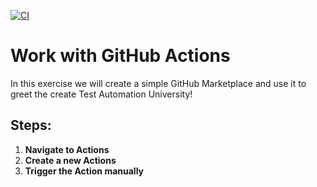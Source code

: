 [![CI](https://github.com/digracesion/tau-github-actions-e1/actions/workflows/blank.yml/badge.svg?branch=main)](https://github.com/digracesion/tau-github-actions-e1/actions/workflows/blank.yml)

# Work with GitHub Actions
In this exercise we will create a simple GitHub Marketplace and use it to greet the create Test Automation University! 

## Steps:
1. **Navigate to Actions** <br>   
2. **Create a new Actions** <br>
3. **Trigger the Action manually** <br>
